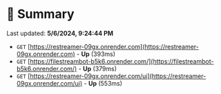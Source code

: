 # 📖 Summary
Last updated: **5/6/2024, 9:24:44 PM**

- `GET` [https://restreamer-09gx.onrender.com](https://restreamer-09gx.onrender.com) - **Up** (393ms)
- `GET` [https://filestreambot-b5k6.onrender.com/](https://filestreambot-b5k6.onrender.com/) - **Up** (379ms)
- `GET` [https://restreamer-09gx.onrender.com/ui](https://restreamer-09gx.onrender.com/ui) - **Up** (553ms)
